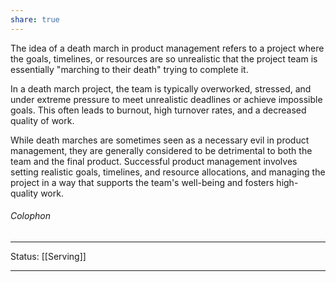 ```yaml
---
share: true
---
```

The idea of a death march in product management refers to a project where the goals, timelines, or resources are so unrealistic that the project team is essentially "marching to their death" trying to complete it.

In a death march project, the team is typically overworked, stressed, and under extreme pressure to meet unrealistic deadlines or achieve impossible goals. This often leads to burnout, high turnover rates, and a decreased quality of work.

While death marches are sometimes seen as a necessary evil in product management, they are generally considered to be detrimental to both the team and the final product. Successful product management involves setting realistic goals, timelines, and resource allocations, and managing the project in a way that supports the team's well-being and fosters high-quality work.

###### Colophon
----
Status: [[Serving]]

---
